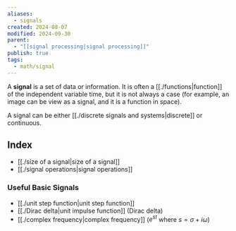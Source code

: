 ```yaml
---
aliases:
  - signals
created: 2024-08-07
modified: 2024-09-30
parent:
  - "[[signal processing|signal processing]]"
publish: true
tags:
  - math/signal
---
```

A **signal** is a set of data or information. It is often a [[./functions|function]] of the independent variable time, but it is not always a case (for example, an image can be view as a signal, and it is a function in space).

A signal can be either [[./discrete signals and systems|discrete]] or continuous.

## Index
- [[./size of a signal|size of a signal]]
- [[./signal operations|signal operations]]

### Useful Basic Signals
- [[./unit step function|unit step function]]
- [[./Dirac delta|unit impulse function]] (Dirac delta)
- [[./complex frequency|complex frequency]] ($e^{st}$ where $s = \sigma + i\omega$)